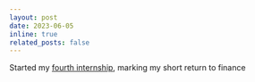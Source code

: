 ```yaml
---
layout: post
date: 2023-06-05
inline: true
related_posts: false
---
```


Started my [fourth internship](/work/#coop4), marking my short return to finance